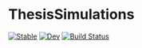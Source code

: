 # ThesisSimulations

[![Stable](https://img.shields.io/badge/docs-stable-blue.svg)](https://stephans3.github.io/ThesisSimulations.jl/stable/)
[![Dev](https://img.shields.io/badge/docs-dev-blue.svg)](https://stephans3.github.io/ThesisSimulations.jl/dev/)
[![Build Status](https://github.com/stephans3/ThesisSimulations.jl/actions/workflows/CI.yml/badge.svg?branch=main)](https://github.com/stephans3/ThesisSimulations.jl/actions/workflows/CI.yml?query=branch%3Amain)
